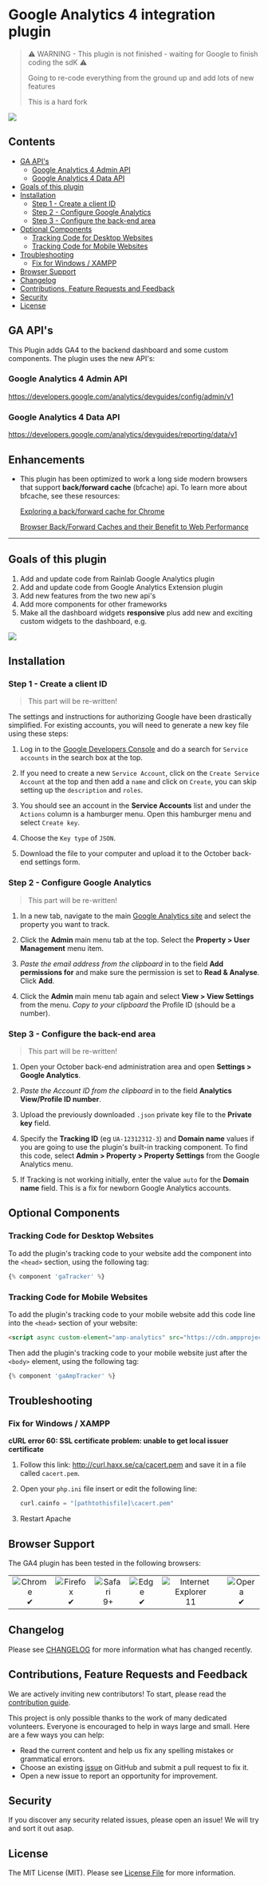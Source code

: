 # Google Analytics 4 integration plugin

> ⚠️ WARNING - This plugin is not finished - waiting for Google to finish coding the sdK ⚠️ 
>
> Going to re-code everything from the ground up and add lots of new features
>
> This is a hard fork

<p><img src="https://github.com/ayumi-cloud/ga4/blob/master/assets/images/banner.png"></p>

## Contents

- [GA API's](#ga-apis)
	- [Google Analytics 4 Admin API](#google-analytics-4-admin-api)
	- [Google Analytics 4 Data API](#google-analytics-4-data-api)
- [Goals of this plugin](#goals-of-this-plugin)
- [Installation](#installation)
	- [Step 1 - Create a client ID](#step-1---create-a-client-id)
	- [Step 2 - Configure Google Analytics](#step-2---configure-google-analytics)
	- [Step 3 - Configure the back-end area](#step-3---configure-the-back-end-area)
- [Optional Components](#optional-components)
	- [Tracking Code for Desktop Websites](#tracking-code-for-desktop-websites)
	- [Tracking Code for Mobile Websites](#tracking-code-for-mobile-websites)
- [Troubleshooting](#troubleshooting)
	- [Fix for Windows / XAMPP](#browser-support)
- [Browser Support](#security)
- [Changelog](#changelog)
- [Contributions, Feature Requests and Feedback](#contributions-feature-requests-and-feedback)
- [Security](#security)
- [License](#license)

## GA API's

This Plugin adds GA4 to the backend dashboard and some custom components. The plugin uses the new API's:

### Google Analytics 4 Admin API

https://developers.google.com/analytics/devguides/config/admin/v1

### Google Analytics 4 Data API

https://developers.google.com/analytics/devguides/reporting/data/v1

## Enhancements

- This plugin has been optimized to work a long side modern browsers that support **back/forward cache** (bfcache) api. To learn more about bfcache, see these resources:

    [Exploring a back/forward cache for Chrome](https://developers.google.com/web/updates/2019/02/back-forward-cache)
    
    [Browser Back/Forward Caches and their Benefit to Web Performance](https://dev.to/paulcalvano/browser-back-forward-caches-and-their-benefit-to-web-performance-4f4l)
    
---

## Goals of this plugin

1. Add and update code from Rainlab Google Analytics plugin
2. Add and update code from Google Analytics Extension plugin
3. Add new features from the two new api's
4. Add more components for other frameworks
5. Make all the dashboard widgets **responsive** plus add new and exciting custom widgets to the dashboard, e.g.

<p><img src="https://github.com/ayumi-cloud/ga4/blob/master/assets/images/dashboard-1.png"></p>

## Installation

### Step 1 - Create a client ID

> This part will be re-written!

The settings and instructions for authorizing Google have been drastically simplified. For existing accounts, you will need to generate a new key file using these steps:

1. Log in to the [Google Developers Console](https://console.developers.google.com/home/dashboard) and do a search for `Service accounts` in the search box at the top.

2. If you need to create a new `Service Account`, click on the `Create Service Account` at the top and then add a `name` and click on `Create`, you can skip setting up the `description` and `roles`.

3. You should see an account in the **Service Accounts** list and under the `Actions` column is a hamburger menu. Open this hamburger menu and select `Create key`.

4. Choose the `Key type` of `JSON`.

5. Download the file to your computer and upload it to the October back-end settings form.

### Step 2 - Configure Google Analytics

> This part will be re-written!

1. In a new tab, navigate to the main [Google Analytics site](https://www.google.com/analytics/web/) and select the property you want to track.

1. Click the **Admin** main menu tab at the top. Select the **Property > User Management** menu item.

1. *Paste the email address from the clipboard* in to the field **Add permissions for** and make sure the permission is set to **Read & Analyse**. Click **Add**.

1. Click the **Admin** main menu tab again and select **View > View Settings** from the menu. *Copy to your clipboard* the Profile ID (should be a number).

### Step 3 - Configure the back-end area

> This part will be re-written!

1. Open your October back-end administration area and open **Settings > Google Analytics**.

1. *Paste the Account ID from the clipboard* in to the field **Analytics View/Profile ID number**.

1. Upload the previously downloaded `.json` private key file to the **Private key** field.

1. Specify the **Tracking ID** (eg `UA-12312312-3`) and **Domain name** values if you are going to use the plugin's built-in tracking component. To find this code, select **Admin > Property > Property Settings** from the Google Analytics menu.

1. If Tracking is not working initially, enter the value `auto` for the **Domain name** field. This is a fix for newborn Google Analytics accounts.

## Optional Components

### Tracking Code for Desktop Websites

To add the plugin's tracking code to your website add the component into the `<head>` section, using the following tag:

```php
{% component 'gaTracker' %}
```

### Tracking Code for Mobile Websites

To add the plugin's tracking code to your mobile website add this code line into the `<head>` section of your website:

```html
<script async custom-element="amp-analytics" src="https://cdn.ampproject.org/v0/amp-analytics-0.1.js"></script>
```

Then add the plugin's tracking code to your mobile website just after the `<body>` element, using the following tag:

```php
{% component 'gaAmpTracker' %}
```

## Troubleshooting

### Fix for Windows / XAMPP

**cURL error 60: SSL certificate problem: unable to get local issuer certificate**

1. Follow this link: http://curl.haxx.se/ca/cacert.pem and save it in a file called `cacert.pem`.

2. Open your `php.ini` file insert or edit the following line: 

    ```php
    curl.cainfo = "[pathtothisfile]\cacert.pem"
    ```

3. Restart Apache

## Browser Support

The GA4 plugin has been tested in the following browsers:

<table>
  <tr>
    <td align="center">
      <img src="https://raw.githubusercontent.com/alrra/browser-logos/39.2.2/src/chrome/chrome_48x48.png" alt="Chrome"><br>
      ✔
    </td>
    <td align="center">
      <img src="https://raw.githubusercontent.com/alrra/browser-logos/39.2.2/src/firefox/firefox_48x48.png" alt="Firefox"><br>
      ✔
    </td>
    <td align="center">
      <img src="https://raw.githubusercontent.com/alrra/browser-logos/39.2.2/src/safari/safari_48x48.png" alt="Safari"><br>
      9+
    </td>
    <td align="center">
      <img src="https://raw.githubusercontent.com/alrra/browser-logos/39.2.2/src/edge/edge_48x48.png" alt="Edge"><br>
      ✔
    </td>
    <td align="center">
      <img src="https://raw.githubusercontent.com/alrra/browser-logos/39.2.2/src/archive/internet-explorer_9-11/internet-explorer_9-11_48x48.png" alt="Internet Explorer"><br>
      11
    </td>
    <td align="center">
      <img src="https://raw.githubusercontent.com/alrra/browser-logos/39.2.2/src/opera/opera_48x48.png" alt="Opera"><br>
      ✔
    </td>
  </tr>
</table>

## Changelog

Please see [CHANGELOG](CHANGELOG.md) for more information what has changed recently.

## Contributions, Feature Requests and Feedback

We are actively inviting new contributors! To start, please read the [contribution guide](CONTRIBUTING.md).

This project is only possible thanks to the work of many dedicated volunteers. Everyone is encouraged to help in ways large and small. Here are a few ways you can help:

- Read the current content and help us fix any spelling mistakes or grammatical errors.
- Choose an existing [issue](https://github.com/ayumi-cloud/ga4/issues) on GitHub and submit a pull request to fix it.
- Open a new issue to report an opportunity for improvement.

## Security

If you discover any security related issues, please open an issue! We will try and sort it out asap.

## License

The MIT License (MIT). Please see [License File](LICENSE.md) for more information.
